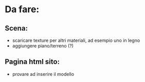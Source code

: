 # Da fare:

## Scena:

* scaricare texture per altri materiali, ad esempio uno in legno
* aggiungere piano/terreno (?)

## Pagina html sito:

* provare ad inserire il modello
